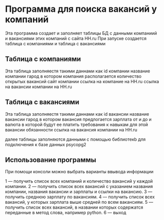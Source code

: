 Программа для поиска вакансий у компаний 
===
Эта программа создает и заполняет таблицы БД с данными компаниий и вакансиями этих компаний с сайта HH.ru
При запуске создается таблица с компаниями и таблица с вакансиями

Таблица с компаниями
-----
Эта таблица заполняестя такими даннами  как
id компании
название компании
гарод в котором компания располагается
количество открытых вакансий
сайт компании
ссылка на компание на HH.ru
ссылка на вакансии компании на  HH.ru

Таблица с вакансиями
-----
Эта таблица заполняестя такими даннами  как
id вакансии
название вакансии
гарод в котором вакансия предлогается
зарплата от и до и валюта в которой будут ее платить
требования к навыкам для этой вакансии
обязанности
ссылка на вакансия компании на  HH.ru

далее таблицы заполняются данными с помощью библиотекb для подключения к базе данных psycopg2

Использование программы
-----
При помощи консоли можно выбрать варианты ввывода информации
 
1 — получить список всех компаний и количество вакансий у каждой компании.
2 — получить список всех вакансий с указанием названия компании, названия вакансии и зарплаты и ссылки на вакансию.
3 — получить среднюю зарплату по вакансиям.
4 — получить список всех вакансий, у которых зарплата выше средней по всем вакансиям.
5 — получить список всех вакансий, в названии которых содержатся переданные в метод слова, например python.
6 — выход
